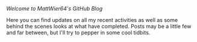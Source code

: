 *Welcome to MattWier64's GitHub Blog* <br/>

Here you can find updates on all my recent activities as well as some behind the scenes looks at what have completed. Posts may be a little few and far between, but I'll try to pepper in some cool tidbits.

